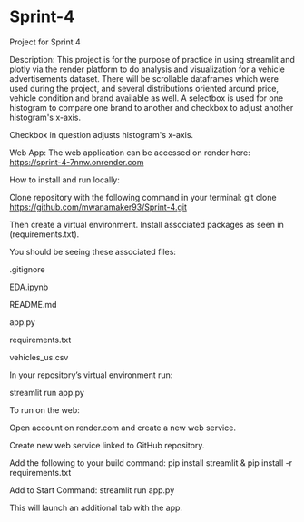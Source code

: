 # Sprint-4
Project for Sprint 4

Description: This project is for the purpose of practice in using streamlit and plotly via the render platform to do analysis and visualization for a vehicle advertisements dataset. There will be scrollable dataframes which were used during the project, and several distributions oriented around price, vehicle condition and brand available as well. A selectbox is used for one histogram to compare one brand to another and checkbox to adjust another histogram's x-axis.

Checkbox in question adjusts histogram's x-axis.

Web App: 
The web application can be accessed on render here: https://sprint-4-7nnw.onrender.com

How to install and run locally: 

Clone repository with the following command in your terminal: git clone https://github.com/mwanamaker93/Sprint-4.git

Then create a virtual environment.
Install associated packages as seen in (requirements.txt).

You should be seeing these associated files: 

.gitignore

EDA.ipynb

README.md

app.py

requirements.txt

vehicles_us.csv

In your repository’s virtual environment run:

streamlit run app.py

To run on the web: 

Open account on render.com and create a new web service.

Create new web service linked to GitHub repository. 

Add the following to your build command: pip install streamlit & pip install -r requirements.txt

Add to Start Command: streamlit run app.py

This will launch an additional tab with the app. 
